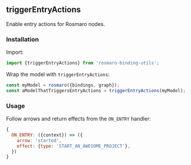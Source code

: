 
## triggerEntryActions

Enable entry actions for Rosmaro nodes.

### Installation

Import:
```javascript
import {triggerEntryActions} from 'rosmaro-binding-utils';
```

Wrap the model with `triggerEntryActions`:
```javascript
const myModel = rosmaro({bindings, graph});
const aModelThatTriggersEntryActions = triggerEntryActions(myModel);
```

### Usage

Follow arrows and return effects from the `ON_ENTRY` handler:
```javascript
{
  ON_ENTRY: ({context}) => ({
    arrow: 'started',
    effect: {type: 'START_AN_AWESOME_PROJECT'},
  })
}
```
